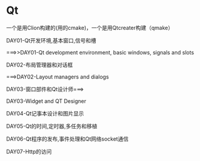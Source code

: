 # Qt

一个是用Clion构建的(用的cmake)，一个是用Qtcreater构建（qmake）



DAY01-Qt开发环境,基本窗口,信号和槽

===>>DAY01-Qt development environment, basic windows, signals and slots

DAY02-布局管理器和对话框

===>DAY02-Layout managers and dialogs

DAY03-窗口部件和Qt设计师===>

DAY03-Widget and QT Designer

DAY04-Qt记事本设计和图片显示

DAY05-Qt的时间,定时器,多任务和移植

DAY06-Qt程序的发布,事件处理和Qt网络socket通信

DAY07-Http的访问
